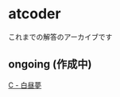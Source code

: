 # atcoder
これまでの解答のアーカイブです
## ongoing (作成中)
[C - 白昼夢](https://atcoder.jp/contests/abc049/tasks/arc065_a)
